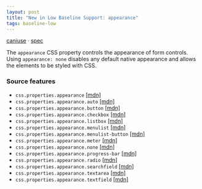 ```yaml
---
layout: post
title: "New in Low Baseline Support: appearance"
tags: baseline-low
---
```


[caniuse](https://caniuse.com/?search=appearance) · [spec](https://drafts.csswg.org/css-ui-4/#appearance-switching)

The `appearance` CSS property controls the appearance of form controls. Using `appearance: none` disables any default native appearance and allows the elements to be styled with CSS.

### Source features

- ``css.properties.appearance`` [[mdn]](https://developer.mozilla.org/en-US/search?q=css.properties.appearance)
- ``css.properties.appearance.auto`` [[mdn]](https://developer.mozilla.org/en-US/search?q=css.properties.appearance.auto)
- ``css.properties.appearance.button`` [[mdn]](https://developer.mozilla.org/en-US/search?q=css.properties.appearance.button)
- ``css.properties.appearance.checkbox`` [[mdn]](https://developer.mozilla.org/en-US/search?q=css.properties.appearance.checkbox)
- ``css.properties.appearance.listbox`` [[mdn]](https://developer.mozilla.org/en-US/search?q=css.properties.appearance.listbox)
- ``css.properties.appearance.menulist`` [[mdn]](https://developer.mozilla.org/en-US/search?q=css.properties.appearance.menulist)
- ``css.properties.appearance.menulist-button`` [[mdn]](https://developer.mozilla.org/en-US/search?q=css.properties.appearance.menulist-button)
- ``css.properties.appearance.meter`` [[mdn]](https://developer.mozilla.org/en-US/search?q=css.properties.appearance.meter)
- ``css.properties.appearance.none`` [[mdn]](https://developer.mozilla.org/en-US/search?q=css.properties.appearance.none)
- ``css.properties.appearance.progress-bar`` [[mdn]](https://developer.mozilla.org/en-US/search?q=css.properties.appearance.progress-bar)
- ``css.properties.appearance.radio`` [[mdn]](https://developer.mozilla.org/en-US/search?q=css.properties.appearance.radio)
- ``css.properties.appearance.searchfield`` [[mdn]](https://developer.mozilla.org/en-US/search?q=css.properties.appearance.searchfield)
- ``css.properties.appearance.textarea`` [[mdn]](https://developer.mozilla.org/en-US/search?q=css.properties.appearance.textarea)
- ``css.properties.appearance.textfield`` [[mdn]](https://developer.mozilla.org/en-US/search?q=css.properties.appearance.textfield)

